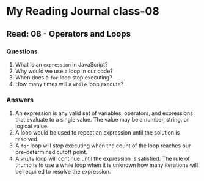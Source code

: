 # My Reading Journal class-08

## Read: 08 - Operators and Loops

### Questions

1. What is an `expression` in JavaScript?
2. Why would we use a loop in our code?
3. When does a `for` loop stop executing?
4. How many times will a `while` loop execute?

### Answers

1. An expression is any valid set of variables, operators, and expressions that evaluate to a single value. The value may be a number, string, or logical value.
2. A loop would be used to repeat an expression until the solution is resolved.
3. A `for` loop will stop executing when the count of the loop reaches our pre-determined cutoff point.
4. A `while` loop will continue until the expression is satisfied. The rule of thumb is to use a while loop when it is unknown how many iterations will be required to resolve the expression.
